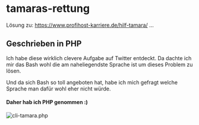 # tamaras-rettung
Lösung zu: https://www.profihost-karriere.de/hilf-tamara/ ...

## Geschrieben in PHP

Ich habe diese wirklich clevere Aufgabe auf Twitter entdeckt. 
Da dachte ich mir das Bash wohl die am naheliegendste Sprache ist um dieses Problem zu lösen.

Und da sich Bash so toll angeboten hat, habe ich mich gefragt welche Sprache man dafür wohl eher nicht würde.

#### Daher hab ich PHP genommen :)

![cli-tamara.php](https://palone.top/tamara/tamara.gif)

